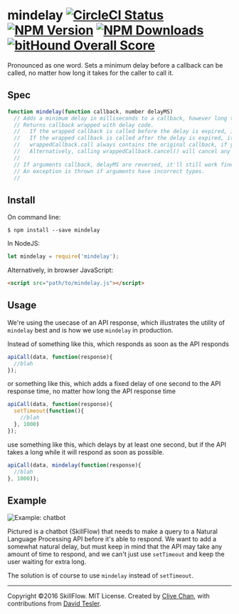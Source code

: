 mindelay [![CircleCI Status](https://img.shields.io/circleci/project/SkillFlowHQ/node-mindelay.svg)](https://circleci.com/gh/SkillFlowHQ/node-mindelay) [![NPM Version](https://img.shields.io/npm/v/mindelay.svg)](https://npmjs.com/package/mindelay) [![NPM Downloads](https://img.shields.io/npm/dm/mindelay.svg)](https://npmjs.com/package/mindelay) [![bitHound Overall Score](https://www.bithound.io/github/SkillFlowHQ/node-mindelay/badges/score.svg)](https://www.bithound.io/github/SkillFlowHQ/node-mindelay)
========



Pronounced as one word. Sets a minimum delay before a callback can be called, no matter how long it takes for the caller to call it.


Spec
----
```javascript
function mindelay(function callback, number delayMS)
  // Adds a minimum delay in milliseconds to a callback, however long the caller takes to call it.
  // Returns callback wrapped with delay code.
  //   If the wrapped callback is called before the delay is expired, it still waits until the end of the delay.
  //   If the wrapped callback is called after the delay is expired, it executes immediately.
  //   wrappedCallback.call always contains the original callback, if you need to call it directly with no delay.
  //   Alternatively, calling wrappedCallback.cancel() will cancel any delay, so that next time you call the wrapped callback it will execute immediately.
  //
  // If arguments callback, delayMS are reversed, it'll still work fine.
  // An exception is thrown if arguments have incorrect types.
  //
```

Install
-------

On command line:
```shell
$ npm install --save mindelay
```
In NodeJS:
```javascript
let mindelay = require('mindelay');
```
Alternatively, in browser JavaScript:
```html
<script src="path/to/mindelay.js"></script>
```

Usage
-----

We're using the usecase of an API response, which illustrates the utility of `mindelay` best 
and is how we use `mindelay` in production.

Instead of something like this, which responds as soon as the API responds
```javascript
apiCall(data, function(response){
  //blah
});
```
or something like this, which adds a fixed delay of one second to the API response time, no matter how long the API response time
```javascript
apiCall(data, function(response){
  setTimeout(function(){
    //blah
  }, 1000)
});
```
use something like this, which delays by at least one second, but if the API takes a long while it will respond as soon as possible.
```javascript
apiCall(data, mindelay(function(response){
  //blah
}, 1000));
```

Example
-------

![Example: chatbot](https://i.gyazo.com/315d1749ad7f6a716f649d6822b06c53.gif)

Pictured is a chatbot (SkillFlow) that needs to make a query to a Natural Language Processing API before it's able to respond.
We want to add a somewhat natural delay, but must keep in mind that the API may take any amount of time to respond, and 
we can't just use `setTimeout` and keep the user waiting for extra long.

The solution is of course to use `mindelay` instead of `setTimeout`.

-----

Copyright &copy;2016 SkillFlow. MIT License. Created by [Clive Chan](https://github.com/cchan), with contributions from [David Tesler](https://github.com/dtesler).
